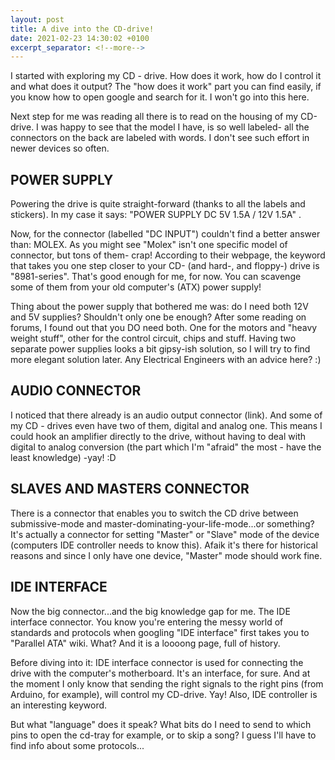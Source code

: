 ```yaml
---
layout: post
title: A dive into the CD-drive!
date: 2021-02-23 14:30:02 +0100
excerpt_separator: <!--more-->
---
```


I started with exploring my CD - drive. How does it work, how do I control it and what does it output? The "how does it work" part you can find easily, if you know how to open google and search for it. I won't go into this here.

Next step for me was reading all there is to read on the housing of my CD-drive. I was happy to see that the model I have, is so well labeled- all the connectors on the back are labeled with words. I don't see such effort in newer devices so often.

## POWER SUPPLY

Powering the drive is quite straight-forward (thanks to all the labels and stickers). In my case it says: "POWER SUPPLY DC 5V 1.5A / 12V 1.5A" .

Now, for the connector (labelled "DC INPUT") couldn't find a better answer than: MOLEX. As you might see "Molex" isn't one specific model of connector, but tons of them- crap! According to their webpage, the keyword that takes you one step closer to your CD- (and hard-, and floppy-) drive is "8981-series". That's good enough for me, for now. You can scavenge some of them from your old computer's (ATX) power supply!

Thing about the power supply that bothered me was: do I need both 12V and 5V supplies? Shouldn't only one be enough? After some reading on forums, I found out that you DO need both. One for the motors and "heavy weight stuff", other for the control circuit, chips and stuff. Having two separate power supplies looks a bit gipsy-ish solution, so I will try to find more elegant solution later. Any Electrical Engineers with an advice here? :)


## AUDIO CONNECTOR

I noticed that there already is an audio output connector (link). And some of my CD - drives even have two of them, digital and analog one. This means I could hook an amplifier directly to the drive, without having to deal with digital to analog conversion (the part which I'm "afraid" the most - have the least knowledge) -yay! :D


<!--more-->

## SLAVES AND MASTERS CONNECTOR

There is a connector that enables you to switch the CD drive between submissive-mode and master-dominating-your-life-mode...or something?
It's actually a connector for setting "Master" or "Slave" mode of the device (computers IDE controller needs to know this). Afaik it's there for historical reasons and since I only have one device, "Master" mode should work fine.


## IDE INTERFACE

Now the big connector...and the big knowledge gap for me. The IDE interface connector. You know you're entering the messy world of standards and protocols when googling "IDE interface" first takes you to "Parallel ATA" wiki. What? And it is a loooong page, full of history.

Before diving into it: IDE interface connector is used for connecting the drive with the computer's motherboard. It's an interface, for sure. And at the moment I only know that sending the right signals to the right pins (from Arduino, for example), will control my CD-drive. Yay! Also, IDE controller is an interesting keyword.

But what "language" does it speak? What bits do I need to send to which pins to open the cd-tray for example, or to skip a song? I guess I'll have to find info about some protocols...
